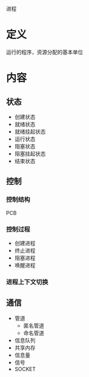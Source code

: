 进程

# 定义 #
运行的程序，资源分配的基本单位

# 内容 #
## 状态 ##
  - 创建状态
  - 就绪状态
  - 就绪挂起状态
  - 运行状态
  - 阻塞状态
  - 阻塞挂起状态
  - 结束状态
## 控制 ##
### 控制结构 ###
PCB
### 控制过程 ###
  - 创建进程
  - 终止进程
  - 阻塞进程
  - 唤醒进程
### 进程上下文切换 ###

## 通信 ##
  - 管道
    - 匿名管道
    - 命名管道
  - 信息队列
  - 共享内存
  - 信息量
  - 信号
  - SOCKET
